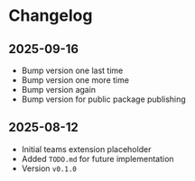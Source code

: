 # Changelog

## 2025-09-16

- Bump version one last time
- Bump version one more time
- Bump version again
- Bump version for public package publishing

## 2025-08-12

- Initial teams extension placeholder
- Added `TODO.md` for future implementation
- Version `v0.1.0`
